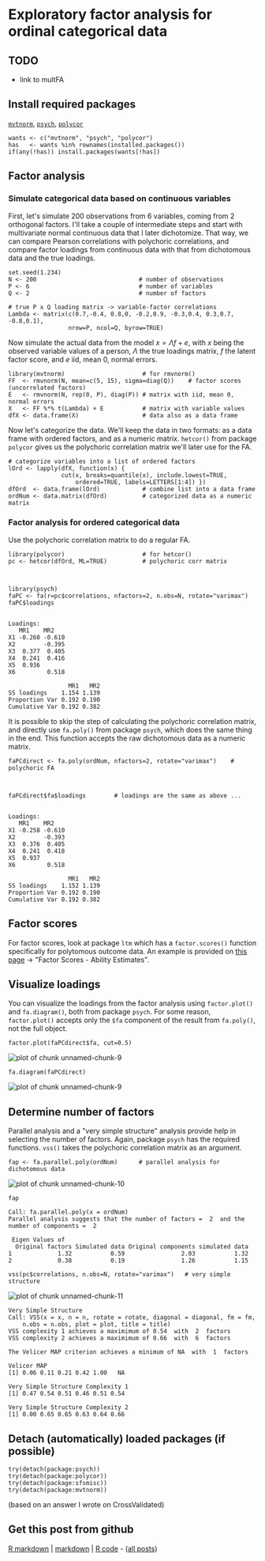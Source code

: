 Exploratory factor analysis for ordinal categorical data
=========================

TODO
-------------------------

 - link to multFA

Install required packages
-------------------------

[`mvtnorm`](http://cran.r-project.org/package=mvtnorm), [`psych`](http://cran.r-project.org/package=psych), [`polycor`](http://cran.r-project.org/package=polycor)


    wants <- c("mvtnorm", "psych", "polycor")
    has   <- wants %in% rownames(installed.packages())
    if(any(!has)) install.packages(wants[!has])


Factor analysis
-------------------------

### Simulate categorical data based on continuous variables

First, let's simulate 200 observations from 6 variables, coming from 2 orthogonal factors. I'll take a couple of intermediate steps and start with multivariate normal continuous data that I later dichotomize. That way, we can compare Pearson correlations with polychoric correlations, and compare factor loadings from continuous data with that from dichotomous data and the true loadings.


    set.seed(1.234)
    N <- 200                             # number of observations
    P <- 6                               # number of variables
    Q <- 2                               # number of factors
    
    # true P x Q loading matrix -> variable-factor correlations
    Lambda <- matrix(c(0.7,-0.4, 0.8,0, -0.2,0.9, -0.3,0.4, 0.3,0.7, -0.8,0.1),
                     nrow=P, ncol=Q, byrow=TRUE)


Now simulate the actual data from the model $x = \Lambda f + e$, with $x$ being the observed variable values of a person, $\Lambda$ the true loadings matrix, $f$ the latent factor score, and $e$ iid, mean 0, normal errors.


    library(mvtnorm)                      # for rmvnorm()
    FF  <- rmvnorm(N, mean=c(5, 15), sigma=diag(Q))    # factor scores (uncorrelated factors)
    E   <- rmvnorm(N, rep(0, P), diag(P)) # matrix with iid, mean 0, normal errors
    X   <- FF %*% t(Lambda) + E           # matrix with variable values
    dfX <- data.frame(X)                  # data also as a data frame


Now let's categorize the data. We'll keep the data in two formats: as a data frame with ordered factors, and as a numeric matrix. `hetcor()` from package `polycor` gives us the polychoric correlation matrix we'll later use for the FA.


    # categorize variables into a list of ordered factors
    lOrd <- lapply(dfX, function(x) {
                   cut(x, breaks=quantile(x), include.lowest=TRUE,
                       ordered=TRUE, labels=LETTERS[1:4]) })
    dfOrd  <- data.frame(lOrd)            # combine list into a data frame
    ordNum <- data.matrix(dfOrd)          # categorized data as a numeric matrix


### Factor analysis for ordered categorical data

Use the polychoric correlation matrix to do a regular FA.


    library(polycor)                      # for hetcor()
    pc <- hetcor(dfOrd, ML=TRUE)          # polychoric corr matrix



    library(psych)
    faPC <- fa(r=pc$correlations, nfactors=2, n.obs=N, rotate="varimax")
    faPC$loadings

    
    Loadings:
       MR1    MR2   
    X1 -0.260 -0.610
    X2        -0.395
    X3  0.377  0.405
    X4  0.241  0.416
    X5  0.936       
    X6         0.518
    
                     MR1   MR2
    SS loadings    1.154 1.139
    Proportion Var 0.192 0.190
    Cumulative Var 0.192 0.382


It is possible to skip the step of calculating the polychoric correlation matrix, and directly use `fa.poly()` from package `psych`, which does the same thing in the end. This function accepts the raw dichotomous data as a numeric matrix.


    faPCdirect <- fa.poly(ordNum, nfactors=2, rotate="varimax")    # polychoric FA



    faPCdirect$fa$loadings        # loadings are the same as above ...

    
    Loadings:
       MR1    MR2   
    X1 -0.258 -0.610
    X2        -0.393
    X3  0.376  0.405
    X4  0.241  0.418
    X5  0.937       
    X6         0.518
    
                     MR1   MR2
    SS loadings    1.152 1.139
    Proportion Var 0.192 0.190
    Cumulative Var 0.192 0.382


Factor scores
-------------------------

For factor scores, look at package `ltm` which has a `factor.scores()` function specifically for polytomous outcome data. An example is provided on [this page](http://eur.academia.edu/DimitrisRizopoulos/Teaching) -> "Factor Scores - Ability Estimates".

Visualize loadings
-------------------------

You can visualize the loadings from the factor analysis using `factor.plot()` and `fa.diagram()`, both from package `psych`. For some reason, `factor.plot()` accepts only the `$fa` component of the result from `fa.poly()`, not the full object.


    factor.plot(faPCdirect$fa, cut=0.5)

![plot of chunk unnamed-chunk-9](figure/unnamed-chunk-91.png) 

    fa.diagram(faPCdirect)

![plot of chunk unnamed-chunk-9](figure/unnamed-chunk-92.png) 


Determine number of factors
-------------------------

Parallel analysis and a "very simple structure" analysis provide help in selecting the number of factors. Again, package `psych` has the required functions. `vss()` takes the polychoric correlation matrix as an argument.


    fap <- fa.parallel.poly(ordNum)      # parallel analysis for dichotomous data

![plot of chunk unnamed-chunk-10](figure/unnamed-chunk-10.png) 



    fap

    Call: fa.parallel.poly(x = ordNum)
    Parallel analysis suggests that the number of factors =  2  and the number of components =  2 
    
     Eigen Values of 
      Original factors Simulated data Original components simulated data
    1             1.32           0.59                2.03           1.32
    2             0.38           0.19                1.26           1.15

    vss(pc$correlations, n.obs=N, rotate="varimax")   # very simple structure

![plot of chunk unnamed-chunk-11](figure/unnamed-chunk-11.png) 

    
    Very Simple Structure
    Call: VSS(x = x, n = n, rotate = rotate, diagonal = diagonal, fm = fm, 
        n.obs = n.obs, plot = plot, title = title)
    VSS complexity 1 achieves a maximimum of 0.54  with  2  factors
    VSS complexity 2 achieves a maximimum of 0.66  with  6  factors
    
    The Velicer MAP criterion achieves a minimum of NA  with  1  factors
     
    Velicer MAP
    [1] 0.06 0.11 0.21 0.42 1.00   NA
    
    Very Simple Structure Complexity 1
    [1] 0.47 0.54 0.51 0.46 0.51 0.54
    
    Very Simple Structure Complexity 2
    [1] 0.00 0.65 0.65 0.63 0.64 0.66


Detach (automatically) loaded packages (if possible)
-------------------------


    try(detach(package:psych))
    try(detach(package:polycor))
    try(detach(package:sfsmisc))
    try(detach(package:mvtnorm))


(based on an answer I wrote on CrossValidated)

Get this post from github
----------------------------------------------

[R markdown](https://github.com/dwoll/RExRepos/raw/master/Rmd/multFApoly.Rmd) | [markdown](https://github.com/dwoll/RExRepos/raw/master/md/multFApoly.md) | [R code](https://github.com/dwoll/RExRepos/raw/master/R/multFApoly.R) - ([all posts](https://github.com/dwoll/RExRepos))

